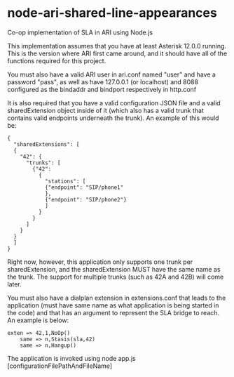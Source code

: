 # node-ari-shared-line-appearances
Co-op implementation of SLA in ARI using Node.js

This implementation assumes that you have at least Asterisk 12.0.0 running. This is the version where ARI first came around, and it should have all of the functions required for this project.

You must also have a valid ARI user in ari.conf named "user" and have a password "pass", as well as have 127.0.0.1 (or localhost) and 8088 configured as the bindaddr and bindport respectively in http.conf

It is also required that you have a valid configuration JSON file and a valid sharedExtension object inside of it (which also has a valid trunk that contains valid endpoints underneath the trunk).  An example of this would be:

~~~~~~~~~~~~~~~~~~~~~~~~~~~~~~~~~~~~~~~~~~~~
{                                                                                
  "sharedExtensions": [                                                          
  {                                                                              
    "42": {                                                             
      "trunks": [                                                                
        {"42":                                                                   
          {                                                                      
            "stations": [                                                        
            {"endpoint": "SIP/phone1"                                            
            },                                                                   
            {"endpoint": "SIP/phone2"}                                           
            ]                                                                    
          }                                                                      
        }                                                                        
      ]                                                                          
    }                                                                            
  }                                                                              
  ]                                                                              
}
~~~~~~~~~~~~~~~~~~~~~~~~~~~~~~~~~~~~~~~~~~~~
Right now, however, this application only supports one trunk per sharedExtension, and the sharedExtension MUST have the same name as the trunk. The support for multiple trunks (such as 42A and 42B) will come later.

You must also have a dialplan extension in extensions.conf that leads to the application (must have same name as what application is being started in the code) and that has an argument to represent the SLA bridge to reach.  An example is below:

~~~~~~~~~~~~~~~~~~~~~~~~~~~~~~~~~
exten => 42,1,NoOp()                                                             
    same => n,Stasis(sla,42)                                                    
    same => n,Hangup()
~~~~~~~~~~~~~~~~~~~~~~~~~~~~~~~~~

The application is invoked using node app.js [configurationFilePathAndFileName]
